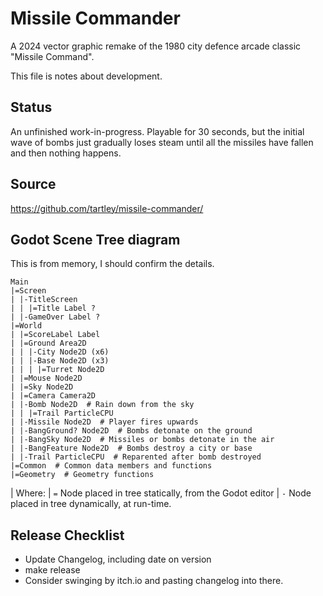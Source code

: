 # Missile Commander

A 2024 vector graphic remake of the 1980 city defence arcade classic "Missile Command".

This file is notes about development.

## Status

An unfinished work-in-progress. Playable for 30 seconds, but the initial
wave of bombs just gradually loses steam until all the missiles have fallen
and then nothing happens.

## Source

https://github.com/tartley/missile-commander/

## Godot Scene Tree diagram

This is from memory, I should confirm the details.

  ```
  Main
  |=Screen
  | |-TitleScreen
  | | |=Title Label ?
  | |-GameOver Label ?
  |=World
  | |=ScoreLabel Label
  | |=Ground Area2D
  | | |-City Node2D (x6)
  | | |-Base Node2D (x3)
  | | | |=Turret Node2D
  | |=Mouse Node2D
  | |=Sky Node2D
  | |=Camera Camera2D
  | |-Bomb Node2D  # Rain down from the sky
  | | |=Trail ParticleCPU
  | |-Missile Node2D  # Player fires upwards
  | |-BangGround? Node2D  # Bombs detonate on the ground
  | |-BangSky Node2D  # Missiles or bombs detonate in the air
  | |-BangFeature Node2D  # Bombs destroy a city or base
  | |-Trail ParticleCPU  # Reparented after bomb destroyed
  |=Common  # Common data members and functions
  |=Geometry  # Geometry functions
  ```

  | Where:
  | `=` Node placed in tree statically, from the Godot editor
  | `-` Node placed in tree dynamically, at run-time.

## Release Checklist

* Update Changelog, including date on version
* make release
* Consider swinging by itch.io and pasting changelog into there.

